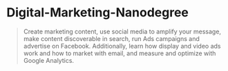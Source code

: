 # Digital-Marketing-Nanodegree
>Create marketing content, use social media to amplify your message, make content discoverable in
search, run Ads campaigns and advertise on Facebook. Additionally, learn how display and video ads work
and how to market with email, and measure and optimize with Google Analytics.
